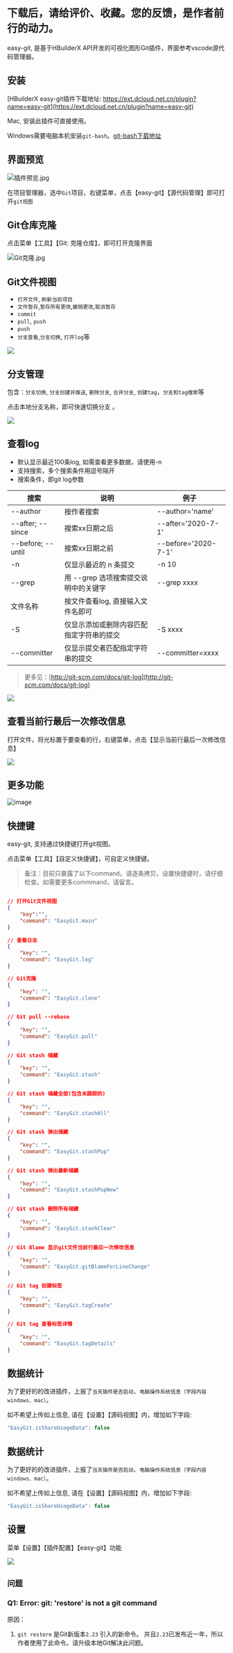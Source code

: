 # `下载后，请给评价、收藏。您的反馈，是作者前行的动力。`

easy-git, 是基于HBuilderX API开发的可视化图形Git插件，界面参考vscode源代码管理器。

## 安装

[HBuilderX easy-git插件下载地址: https://ext.dcloud.net.cn/plugin?name=easy-git](https://ext.dcloud.net.cn/plugin?name=easy-git)

Mac, 安装此插件可直接使用。

Windows需要电脑本机安装`git-bash`。[git-bash下载地址](https://git-scm.com/download/win)

## 界面预览

![插件预览.jpg](https://img-cdn-qiniu.dcloud.net.cn/uploads/article/20201024/a4b936d51b56f9966d19370f85936b06.png)

在项目管理器，选中`Git`项目，右键菜单，点击【easy-git】【源代码管理】即可打开`git视图`


## Git仓库克隆

点击菜单【工具】【Git: 克隆仓库】，即可打开克隆界面

![Git克隆.jpg](https://img-cdn-qiniu.dcloud.net.cn/uploads/questions/20200823/a275dd462d976ea98f4024e8589a1e1e.jpg)


## Git文件视图

- `打开文件`, `刷新当前项目`
- `文件暂存`,`暂存所有更改`,`撤销更改`,`取消暂存` 
- `commit` 
- `pull`, `push`
- `push`
- `分支查看`,`分支切换`, `打开log`等

![](https://img-cdn-qiniu.dcloud.net.cn/uploads/article/20201024/aa12112946cab6fb3142b907e528b30b.png)


## 分支管理

包含：`分支切换`, `分支创建并推送`, `删除分支`, `合并分支`, `创建tag`，`分支和tag搜索`等 

点击本地分支名称，即可快速切换分支 。

![](https://img-cdn-qiniu.dcloud.net.cn/uploads/article/20201024/6d7ed84ffa07688a490409b6b9cba1b0.png)

## 查看log

- 默认显示最近100条log, 如需查看更多数据，请使用-n 
- 支持搜索，多个搜索条件用逗号隔开
- 搜索条件，即git log参数

|搜索				|说明										|例子				|
|--					|--											|--					|
|--author			|按作者搜索									|--author='name'	|
|--after; --since	|搜索xx日期之后								|--after='2020-7-1'	|
|--before; --until	|搜索xx日期之前								|--before='2020-7-1'|
|-n					|仅显示最近的 n 条提交						| -n 10				|
|--grep				|用 --grep 选项搜索提交说明中的关键字		|--grep xxxx		|
| 文件名称			|按文件查看log, 直接输入文件名即可			|					|
| -S				|仅显示添加或删除内容匹配指定字符串的提交	| -S xxxx			|
|--committer		| 仅显示提交者匹配指定字符串的提交			|--committer=xxxx	|

> 更多见：[http://git-scm.com/docs/git-log](http://git-scm.com/docs/git-log)

![](https://img-cdn-qiniu.dcloud.net.cn/uploads/questions/20200808/e4213df52a4faf5e3d3f43a673e1c42c.jpg)

## 查看当前行最后一次修改信息

打开文件，将光标置于要查看的行，右键菜单，点击【显示当前行最后一次修改信息】

![](https://img-cdn-qiniu.dcloud.net.cn/uploads/article/20201024/cf0159155981d42a20eab352d685f71c.png)

## 更多功能

![image](https://img-cdn-qiniu.dcloud.net.cn/uploads/questions/20200823/0761a4b004cccaf8b9daa9bbe7bbbeb9.png)

## 快捷键

easy-git, 支持通过快捷键打开git视图。

点击菜单【工具】【自定义快捷键】，可自定义快捷键。

> 备注：目前只暴露了以下command。请逐条拷贝，设置快捷键时，请仔细检查。如需要更多commmand，请留言。

```json

// 打开Git文件视图
{
    "key":"",
    "command": "EasyGit.main"
}
 
// 查看日志
{
    "key": "",
    "command": "EasyGit.log"
}

// Git克隆
{
    "key": "",
    "command": "EasyGit.clone"
}

// Git pull --rebase
{
    "key": "",
    "command": "EasyGit.pull"
}

// Git stash 储藏
{
    "key": "",
    "command": "EasyGit.stash"
}

// Git stash 储藏全部(包含未跟踪的)
{
    "key": "",
    "command": "EasyGit.stashAll"
}

// Git stash 弹出储藏
{
    "key": "",
    "command": "EasyGit.stashPop"
}

// Git stash 弹出最新储藏
{
    "key": "",
    "command": "EasyGit.stashPopNew"
}

// Git stash 删除所有储藏
{
    "key": "",
    "command": "EasyGit.stashClear"
}

// Git Blame 显示git文件当前行最后一次修改信息
{
    "key": "",
    "command": "EasyGit.gitBlameForLineChange"
}

// Git tag 创建标签
{
    "key": "",
    "command": "EasyGit.tagCreate"
}

// Git tag 查看标签详情
{
    "key": "",
    "command": "EasyGit.tagDetails"
}
```

## 数据统计

为了更好的的改进插件，上报了`当天插件是否启动`、`电脑操作系统信息（字段内容windows、mac）`。

如不希望上传如上信息, 请在【设置】【源码视图】内，增加如下字段:

```js
"EasyGit.isShareUsageData": false
```

## 数据统计

为了更好的的改进插件，上报了`当天插件是否启动`、`电脑操作系统信息（字段内容windows、mac）`。

如不希望上传如上信息, 请在【设置】【源码视图】内，增加如下字段:

```js
"EasyGit.isShareUsageData": false
```

## 设置

菜单【设置】【插件配置】【easy-git】功能

![](https://img-cdn-qiniu.dcloud.net.cn/uploads/questions/20200808/08fb87da3924ee29b723f0e5162d1377.jpg)

## `问题`

### Q1: Error: git: 'restore' is not a git command

原因：

1. `git restore` 是Git新版本`2.23` 引入的新命令。 并且`2.23`已发布近一年，所以作者使用了此命令。请升级本地Git解决此问题。